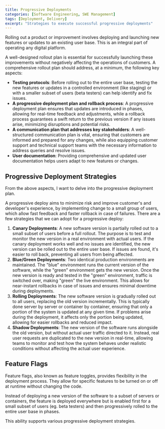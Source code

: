 ```yaml
---
title: Progressive Deployments
categories: [Software Engineering, SWE Management]
tags: [Deployment, Delivery]
excerpt: "Strategies to execute successful progressive deployments"
---
```


Rolling out a product or improvement involves deploying and launching new features or updates to an existing user base. This is an integral part of operating any digital platform.

A well-designed rollout plan is essential for successfully launching these improvements without negatively affecting the operations of customers. A comprehensive rollout plan should address, at a minimum, the following key aspects:

- **Testing protocols**: Before rolling out to the entire user base, testing the new features or updates in a controlled environment (like staging) or with a smaller subset of users (beta testers) can help identify and fix issues.
- **A progressive deployment plan and rollback process**: A progressive deployment plan ensures that updates are introduced in phases, allowing for real-time feedback and adjustments, while a rollback process guarantees a swift return to the previous version if any issues arise, minimizing disruptions and potential risks.
- **A communication plan that addresses key stakeholders**: A well-structured communication plan is vital, ensuring that customers are informed and prepared for any changes, while also equipping customer support and technical support teams with the necessary information to address queries and resolve issues.
- **User documentation**: Providing comprehensive and updated user documentation helps users adapt to new features or changes.

## Progressive Deployment Strategies

From the above aspects, I want to delve into the progressive deployment plan.

A progressive deploy aims to minimize risk and improve customer's and developer's experience, by implementing change to a small group of users, which allow fast feedback and faster rollback in case of failures. There are a few strategies that we can adopt for a progressive deploy:

1. **Canary Deployments**: A new software version is partially rolled out to a small subset of users before a full rollout. The purpose is to test and monitor the new version in a real environment with actual users. If the canary deployment works well and no issues are identified, the new version can be rolled out to the entire user base. If issues are found, it's easier to roll back, preventing all users from being affected.
2. **Blue/Green Deployments**: Two identical production environments are maintained. The "blue" environment runs the current version of the software, while the "green" environment gets the new version. Once the new version is ready and tested in the "green" environment, traffic is switched over, making "green" the live environment. This allows for near-instant rollbacks in case of issues and ensures minimal downtime during deployments.
3. **Rolling Deployments**: The new software version is gradually rolled out to all users, replacing the old version incrementally. This is typically done server by server or container by container, ensuring that only a portion of the system is updated at any given time. If problems arise during the deployment, it affects only the portion being updated, allowing for easier rollbacks and reduced impact.
4. **Shadow Deployments**: The new version of the software runs alongside the old version, but without actual user traffic directed to it. Instead, real user requests are duplicated to the new version in real-time, allowing teams to monitor and test how the system behaves under realistic conditions without affecting the actual user experience.

## Feature Flags

Feature flags, also known as feature toggles, provides flexibility in the deployment process. They allow for specific features to be turned on or off at runtime without changing the code.

Instead of deploying a new version of the software to a subset of servers or containers, the feature is deployed everywhere but is enabled first for a small subset of users (eg. beta testers) and then progressively rolled to the entire user base in phases.

This ability supports various progressive deployment strategies.